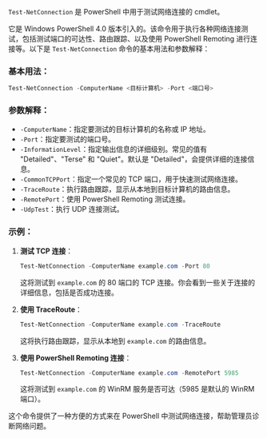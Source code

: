 `Test-NetConnection` 是 PowerShell 中用于测试网络连接的 cmdlet。

它是 Windows PowerShell 4.0 版本引入的。该命令用于执行各种网络连接测试，包括测试端口的可达性、路由跟踪、以及使用 PowerShell Remoting 进行连接等。以下是 `Test-NetConnection` 命令的基本用法和参数解释：

### 基本用法：

```powershell
Test-NetConnection -ComputerName <目标计算机> -Port <端口号>
```

### 参数解释：

- `-ComputerName`：指定要测试的目标计算机的名称或 IP 地址。
- `-Port`：指定要测试的端口号。
- `-InformationLevel`：指定输出信息的详细级别。常见的值有 "Detailed"、"Terse" 和 "Quiet"。默认是 "Detailed"，会提供详细的连接信息。
- `-CommonTCPPort`：指定一个常见的 TCP 端口，用于快速测试网络连接。
- `-TraceRoute`：执行路由跟踪，显示从本地到目标计算机的路由信息。
- `-RemotePort`：使用 PowerShell Remoting 测试连接。
- `-UdpTest`：执行 UDP 连接测试。

### 示例：

1. **测试 TCP 连接**：

   ```powershell
   Test-NetConnection -ComputerName example.com -Port 80
   ```

   这将测试到 `example.com` 的 80 端口的 TCP 连接。你会看到一些关于连接的详细信息，包括是否成功连接。
2. **使用 TraceRoute**：

   ```powershell
   Test-NetConnection -ComputerName example.com -TraceRoute
   ```

   这将执行路由跟踪，显示从本地到 `example.com` 的路由信息。
3. **使用 PowerShell Remoting 连接**：

   ```powershell
   Test-NetConnection -ComputerName example.com -RemotePort 5985
   ```

   这将测试到 `example.com` 的 WinRM 服务是否可达（5985 是默认的 WinRM 端口）。

这个命令提供了一种方便的方式来在 PowerShell 中测试网络连接，帮助管理员诊断网络问题。
